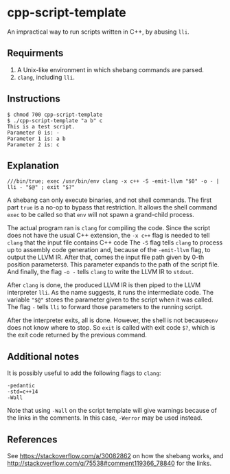 # cpp-script-template

An impractical way to run scripts written in C++, by abusing `lli`.

## Requirments

  1. A Unix-like environment in which shebang commands are parsed.
  2. `clang`, including `lli`.

## Instructions

    $ chmod 700 cpp-script-template
    $ ./cpp-script-template "a b" c
    This is a test script.
    Parameter 0 is: -
    Parameter 1 is: a b
    Parameter 2 is: c

## Explanation

    ///bin/true; exec /usr/bin/env clang -x c++ -S -emit-llvm "$0" -o - | lli - "$@" ; exit "$?"

A shebang can only execute binaries, and not shell commands.
The first part `true` is a no-op to bypass that restriction.
It allows the shell command `exec` to be called
  so that `env` will not spawn a grand-child process.

The actual program ran is `clang` for compiling the code.
Since the script does not have the usual C++ extension,
  the `-x c++` flag is needed to tell `clang`
  that the input file contains C++ code
The `-S` flag tells `clang` to process up to assembly code generation
  and, because of the `-emit-llvm` flag, to output the LLVM IR.
After that, comes the input file path given by 0-th position parameter`$0`.
This parameter expands to the path of the script file.
And finally, the flag `-o -` tells `clang` to write the LLVM IR
  to `stdout`.

After `clang` is done,
  the produced LLVM IR
  is then piped to the LLVM interpreter `lli`.
As the name suggests,
  it runs the intermediate code.
The variable `"$@"` stores the parameter given to the script
  when it was called.
The flag `-` tells `lli` to forward those parameters to the running script.

After the interpreter exits, all is done.
However, the shell is not because`env` does not know where to stop.
So `exit` is called with exit code `$?`,
  which is the exit code returned by the previous command.

## Additional notes

It is possibly useful to add the following flags to `clang`:

    -pedantic
    -std=c++14
    -Wall

Note that using `-Wall` on the script template will give warnings
  because of the links in the comments.
In this case, `-Werror` may be used instead.

## References

See https://stackoverflow.com/a/30082862 on how the shebang works,
and http://stackoverflow.com/q/75538#comment119366_78840 for the links.
